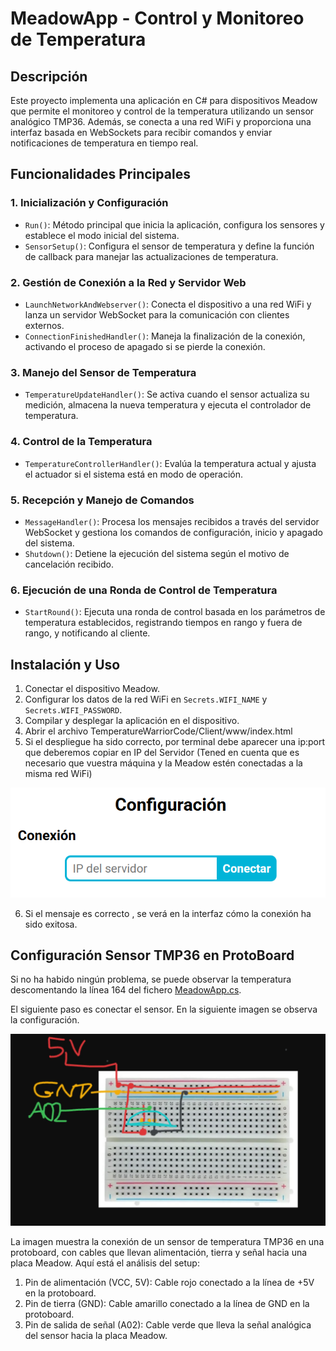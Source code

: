 # MeadowApp - Control y Monitoreo de Temperatura

## Descripción
Este proyecto implementa una aplicación en C# para dispositivos Meadow que permite el monitoreo y control de la temperatura utilizando un sensor analógico TMP36. Además, se conecta a una red WiFi y proporciona una interfaz basada en WebSockets para recibir comandos y enviar notificaciones de temperatura en tiempo real.

## Funcionalidades Principales

### 1. **Inicialización y Configuración**
   - `Run()`: Método principal que inicia la aplicación, configura los sensores y establece el modo inicial del sistema.
   - `SensorSetup()`: Configura el sensor de temperatura y define la función de callback para manejar las actualizaciones de temperatura.

### 2. **Gestión de Conexión a la Red y Servidor Web**
   - `LaunchNetworkAndWebserver()`: Conecta el dispositivo a una red WiFi y lanza un servidor WebSocket para la comunicación con clientes externos.
   - `ConnectionFinishedHandler()`: Maneja la finalización de la conexión, activando el proceso de apagado si se pierde la conexión.

### 3. **Manejo del Sensor de Temperatura**
   - `TemperatureUpdateHandler()`: Se activa cuando el sensor actualiza su medición, almacena la nueva temperatura y ejecuta el controlador de temperatura.

### 4. **Control de la Temperatura**
   - `TemperatureControllerHandler()`: Evalúa la temperatura actual y ajusta el actuador si el sistema está en modo de operación.

### 5. **Recepción y Manejo de Comandos**
   - `MessageHandler()`: Procesa los mensajes recibidos a través del servidor WebSocket y gestiona los comandos de configuración, inicio y apagado del sistema.
   - `Shutdown()`: Detiene la ejecución del sistema según el motivo de cancelación recibido.

### 6. **Ejecución de una Ronda de Control de Temperatura**
   - `StartRound()`: Ejecuta una ronda de control basada en los parámetros de temperatura establecidos, registrando tiempos en rango y fuera de rango, y notificando al cliente.


## Instalación y Uso
1. Conectar el dispositivo Meadow.
2. Configurar los datos de la red WiFi en `Secrets.WIFI_NAME` y `Secrets.WIFI_PASSWORD`.
3. Compilar y desplegar la aplicación en el dispositivo.
4. Abrir el archivo TemperatureWarriorCode/Client/www/index.html
5. Si el despliegue ha sido correcto, por terminal debe aparecer una ip:port que deberemos copiar en IP del Servidor (Tened en cuenta que es necesario que vuestra máquina y la Meadow estén conectadas a la misma red WiFi) 

![](imgs/connection.png)

6. Si el mensaje es correcto , se verá en la interfaz cómo la conexión ha sido exitosa. 


## Configuración Sensor TMP36 en ProtoBoard

Si no ha habido ningún problema, se puede observar la temperatura descomentando la línea 164 del fichero [MeadowApp.cs](TemperatureWarriorCode/MeadowApp.cs). 

El siguiente paso es conectar el sensor. En la siguiente imagen se observa la configuración.

![](imgs/sensor_setup.png)

La imagen muestra la conexión de un sensor de temperatura TMP36 en una protoboard, con cables que llevan alimentación, tierra y señal hacia una placa Meadow. Aquí está el análisis del setup:

1. Pin de alimentación (VCC, 5V): Cable rojo conectado a la línea de +5V en la protoboard.
2. Pin de tierra (GND): Cable amarillo conectado a la línea de GND en la protoboard.
3. Pin de salida de señal (A02): Cable verde que lleva la señal analógica del sensor hacia la placa Meadow.



